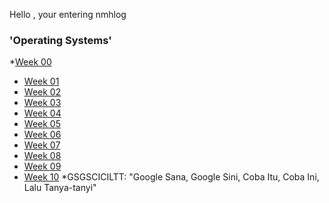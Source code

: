 Hello , your entering nmhlog



###  'Operating Systems' 
*[Week 00](W00/) 
* [Week 01](W01/) 
* [Week 02](W02/) 
* [Week 03](W03/) 
* [Week 04](W04/) 
* [Week 05](W05/) 
* [Week 06](W06/) 
* [Week 07](W07/) 
* [Week 08](W08/) 
* [Week 09](W09/) 
* [Week 10](W10/)
*GSGSCICILTT: "Google Sana, Google Sini, Coba Itu, Coba Ini, Lalu Tanya-tanyi"
